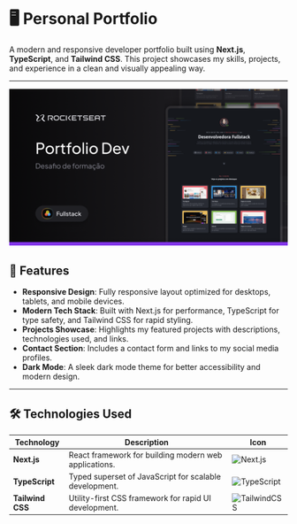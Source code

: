 # 🖥️ Personal Portfolio

A modern and responsive developer portfolio built using **Next.js**, **TypeScript**, and **Tailwind CSS**. This project showcases my skills, projects, and experience in a clean and visually appealing way.

---

<img src="./assets/Thumbnail.png"/>

## 🚀 Features

- **Responsive Design**: Fully responsive layout optimized for desktops, tablets, and mobile devices.
- **Modern Tech Stack**: Built with Next.js for performance, TypeScript for type safety, and Tailwind CSS for rapid styling.
- **Projects Showcase**: Highlights my featured projects with descriptions, technologies used, and links.
- **Contact Section**: Includes a contact form and links to my social media profiles.
- **Dark Mode**: A sleek dark mode theme for better accessibility and modern design.

---

## 🛠️ Technologies Used

| Technology         | Description                                          | Icon                                                                                      |
|---------------------|------------------------------------------------------|------------------------------------------------------------------------------------------|
| **Next.js**        | React framework for building modern web applications. | ![Next.js](https://img.shields.io/badge/-Next.Js-05122A?style=flat&logo=next.js)         |
| **TypeScript**     | Typed superset of JavaScript for scalable development. | ![TypeScript](https://img.shields.io/badge/-Typescript-05122A?style=flat&logo=typescript)|
| **Tailwind CSS**   | Utility-first CSS framework for rapid UI development. | ![TailwindCSS](https://img.shields.io/badge/-TailwindCSS-05122A?style=flat&logo=tailwindcss)|

